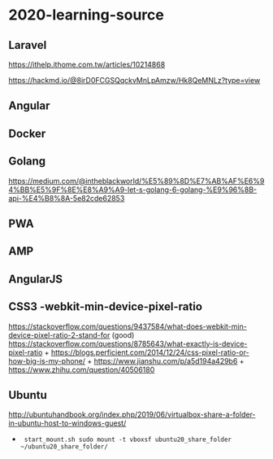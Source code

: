 # 2020-learning-source

## Laravel 
https://ithelp.ithome.com.tw/articles/10214868

https://hackmd.io/@8irD0FCGSQqckvMnLpAmzw/Hk8QeMNLz?type=view

## Angular 

## Docker

## Golang
https://medium.com/@intheblackworld/%E5%89%8D%E7%AB%AF%E6%94%BB%E5%9F%8E%E8%A9%A9-let-s-golang-6-golang-%E9%96%8B-api-%E4%B8%8A-5e82cde62853

## PWA

## AMP

## AngularJS

## CSS3 -webkit-min-device-pixel-ratio
https://stackoverflow.com/questions/9437584/what-does-webkit-min-device-pixel-ratio-2-stand-for
(good) https://stackoverflow.com/questions/8785643/what-exactly-is-device-pixel-ratio + https://blogs.perficient.com/2014/12/24/css-pixel-ratio-or-how-big-is-my-phone/ + https://www.jianshu.com/p/a5d194a429b6 + https://www.zhihu.com/question/40506180

## Ubuntu
http://ubuntuhandbook.org/index.php/2019/06/virtualbox-share-a-folder-in-ubuntu-host-to-windows-guest/
+ ` start_mount.sh sudo mount -t vboxsf ubuntu20_share_folder ~/ubuntu20_share_folder/`
